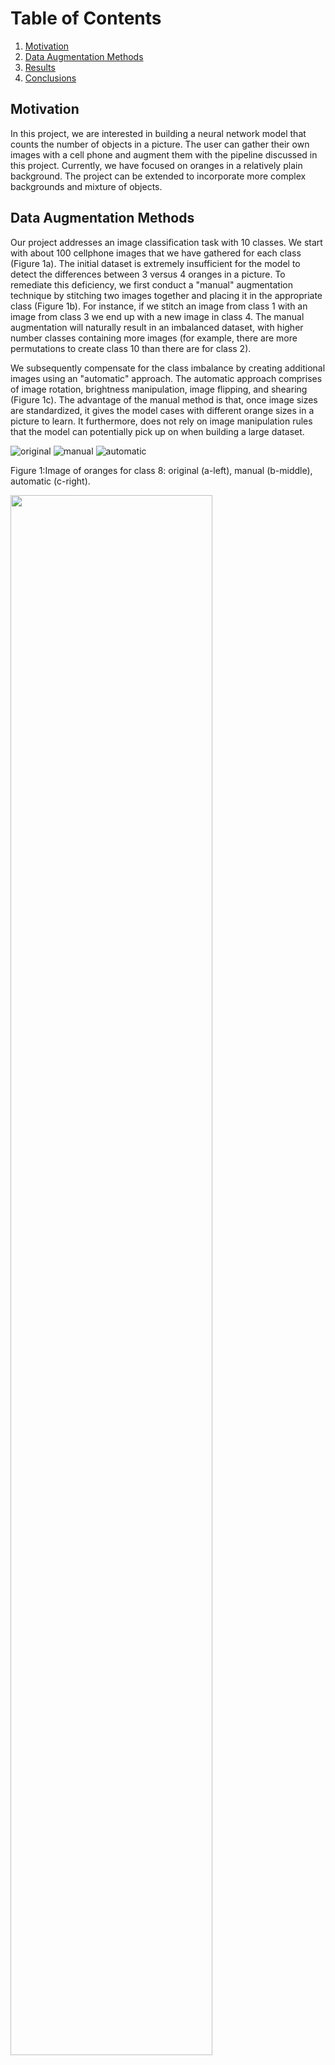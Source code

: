 # Table of Contents
1. [Motivation](#motivation)
2. [Data Augmentation Methods](#augmentation)
3. [Results](#results)
4. [Conclusions](#conclusions)

## Motivation <a name="motivation"></a>
In this project, we are interested in building a neural network model that counts the number of objects in a picture. 
The user can gather their own images with a cell phone and augment them with the pipeline discussed in this project. Currently, we have focused 
on oranges in a relatively plain background. The project can be extended to incorporate more complex backgrounds and 
mixture of objects. 

## Data Augmentation Methods <a name="augmentation"></a>
Our project addresses an image classification task with 10 classes. We start with about 100 cellphone images that we have gathered 
for each class (Figure 1a). The initial dataset is extremely insufficient for the model to detect the differences
between 3 versus 4 oranges in a picture. To remediate this deficiency, we first conduct a "manual" augmentation technique
by stitching two images together and placing it in the appropriate class (Figure 1b). For instance, if we stitch an image from class 1
with an image from class 3 we end up with a new image in class 4. The manual augmentation will naturally result in 
an imbalanced dataset, with higher number classes containing more images (for example, there are more permutations to create class 10 
than there are for class 2). 

We subsequently compensate for the class imbalance by creating additional images using an "automatic" approach. The automatic approach 
comprises of image rotation, brightness manipulation, image flipping, and shearing (Figure 1c). The advantage of the manual method is that, once image
sizes are standardized, it gives the model cases with different orange sizes in a picture to learn. It furthermore, does not rely on 
image manipulation rules that the model can potentially pick up on when building  a large dataset.

![original](./disp-images/orig_IMG_6133.png "Original")
![manual](./disp-images/stitched_IMG_7024__IMG_6512.png "Manual")
![automatic](./disp-images/auto_IMG_6133___0_379.png "Autoamtic")

Figure 1:Image of oranges for class 8: original (a-left), manual (b-middle), automatic (c-right).



<img src="./disp-images/count_bar.png" width="80%"/>

Figure 2: Count bar for the final dataset. Notice that class imbalanced has been compensated with automatic image generation.

## Results <a name="results"></a>
We visualize the model's training and validation accuracy by plotting confusion matrices for both datasets (Figure3).
The training confusion matrix demonstrates considerable consistency for the accuracy of each class. This is in contrast
to the confusion matrix of the validation set that where, model's accuracy drops as number of oranges drops. A peculiar
mismatch is class 2 where all images are misclassified as class 10. I couldn't discover similarities between class 2 and class 10,
and despite running the model repeatedly and obtaining the same misclassification, I am left to determine that this issue
is due to model's inherent bias with the current dataset. 

<img src="./disp-images/training_confusionMatrix.png " width="45%"/> <img src="./disp-images/validation_confusionMatrix.png " width="45%"/>

Figure 3: Confusion matrices for training (a-left) and validation (b-right) sets.

The history of the model's training is shown in Figure 4. We observe that the training accuracy reaches excellent accuracy
in the first epoch where as the validation accuracy drop from 70% to just above 60%. The model therefore demonstrates considerable
overfitting. However, reducing the model's complexity (using a shallower network with smaller number of parameters), droping out
parameters in a layer, and using a regularization parameter did not improve the validation sets accuracy above 70%.




<img src="./disp-images/training_validation_accuracy.png " width="60%"/>

Figure 4: History of training and validation loss and accuracy for various counter measures.





<img src="./disp-images/activation_filters.png " width="80%"/>

Figure 5: Activation filter visualization.

<img src="./disp-images/sample_image.png " width="40%"/> <img src="./disp-images/feature_visualization1.png " width="50%"/> <img src="./disp-images/feature_visualization2.png " width="50%"/> <img src="./disp-images/feature_visualization3.png " width="50%"/>

Figure 6: Feature map visualization.

## Conclusions <a name="conclusions"></a>
We demonstrate that through a combination of manual and automatic data augmentation, accuracy of training and 
validation set can go up to X%. This is in contrast to a purely automatic augmentation method where the 
accuracy increases to x%. Future work will include an examination of non-ideal backgrounds and mixture of objects
of different kinds. 

